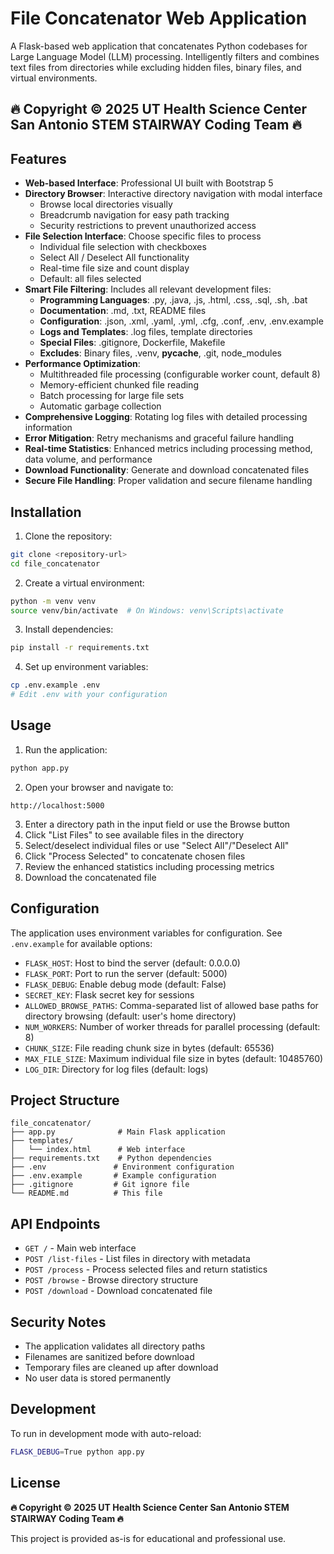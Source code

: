 # File Concatenator Web Application

A Flask-based web application that concatenates Python codebases for Large Language Model (LLM) processing. Intelligently filters and combines text files from directories while excluding hidden files, binary files, and virtual environments.

## 🔥 **Copyright © 2025 UT Health Science Center San Antonio STEM STAIRWAY Coding Team** 🔥

## Features

- **Web-based Interface**: Professional UI built with Bootstrap 5
- **Directory Browser**: Interactive directory navigation with modal interface
  - Browse local directories visually
  - Breadcrumb navigation for easy path tracking
  - Security restrictions to prevent unauthorized access
- **File Selection Interface**: Choose specific files to process
  - Individual file selection with checkboxes
  - Select All / Deselect All functionality
  - Real-time file size and count display
  - Default: all files selected
- **Smart File Filtering**: Includes all relevant development files:
  - **Programming Languages**: .py, .java, .js, .html, .css, .sql, .sh, .bat
  - **Documentation**: .md, .txt, README files
  - **Configuration**: .json, .xml, .yaml, .yml, .cfg, .conf, .env, .env.example
  - **Logs and Templates**: .log files, template directories
  - **Special Files**: .gitignore, Dockerfile, Makefile
  - **Excludes**: Binary files, .venv, __pycache__, .git, node_modules
- **Performance Optimization**:
  - Multithreaded file processing (configurable worker count, default 8)
  - Memory-efficient chunked file reading
  - Batch processing for large file sets
  - Automatic garbage collection
- **Comprehensive Logging**: Rotating log files with detailed processing information
- **Error Mitigation**: Retry mechanisms and graceful failure handling
- **Real-time Statistics**: Enhanced metrics including processing method, data volume, and performance
- **Download Functionality**: Generate and download concatenated files
- **Secure File Handling**: Proper validation and secure filename handling

## Installation

1. Clone the repository:
```bash
git clone <repository-url>
cd file_concatenator
```

2. Create a virtual environment:
```bash
python -m venv venv
source venv/bin/activate  # On Windows: venv\Scripts\activate
```

3. Install dependencies:
```bash
pip install -r requirements.txt
```

4. Set up environment variables:
```bash
cp .env.example .env
# Edit .env with your configuration
```

## Usage

1. Run the application:
```bash
python app.py
```

2. Open your browser and navigate to:
```
http://localhost:5000
```

3. Enter a directory path in the input field or use the Browse button
4. Click "List Files" to see available files in the directory
5. Select/deselect individual files or use "Select All"/"Deselect All"
6. Click "Process Selected" to concatenate chosen files
7. Review the enhanced statistics including processing metrics
8. Download the concatenated file

## Configuration

The application uses environment variables for configuration. See `.env.example` for available options:

- `FLASK_HOST`: Host to bind the server (default: 0.0.0.0)
- `FLASK_PORT`: Port to run the server (default: 5000)
- `FLASK_DEBUG`: Enable debug mode (default: False)
- `SECRET_KEY`: Flask secret key for sessions
- `ALLOWED_BROWSE_PATHS`: Comma-separated list of allowed base paths for directory browsing (default: user's home directory)
- `NUM_WORKERS`: Number of worker threads for parallel processing (default: 8)
- `CHUNK_SIZE`: File reading chunk size in bytes (default: 65536)
- `MAX_FILE_SIZE`: Maximum individual file size in bytes (default: 10485760)
- `LOG_DIR`: Directory for log files (default: logs)

## Project Structure

```
file_concatenator/
├── app.py              # Main Flask application
├── templates/
│   └── index.html      # Web interface
├── requirements.txt    # Python dependencies
├── .env               # Environment configuration
├── .env.example       # Example configuration
├── .gitignore         # Git ignore file
└── README.md          # This file
```

## API Endpoints

- `GET /` - Main web interface
- `POST /list-files` - List files in directory with metadata
- `POST /process` - Process selected files and return statistics
- `POST /browse` - Browse directory structure
- `POST /download` - Download concatenated file

## Security Notes

- The application validates all directory paths
- Filenames are sanitized before download
- Temporary files are cleaned up after download
- No user data is stored permanently

## Development

To run in development mode with auto-reload:

```bash
FLASK_DEBUG=True python app.py
```

## License

**🔥 Copyright © 2025 UT Health Science Center San Antonio STEM STAIRWAY Coding Team 🔥**

This project is provided as-is for educational and professional use.